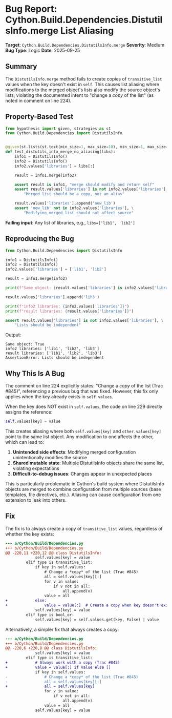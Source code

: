 # Bug Report: Cython.Build.Dependencies.DistutilsInfo.merge List Aliasing

**Target**: `Cython.Build.Dependencies.DistutilsInfo.merge`
**Severity**: Medium
**Bug Type**: Logic
**Date**: 2025-09-25

## Summary

The `DistutilsInfo.merge` method fails to create copies of `transitive_list` values when the key doesn't exist in `self`. This causes list aliasing where modifications to the merged object's lists also modify the source object's lists, violating the documented intent to "change a *copy* of the list" (as noted in comment on line 224).

## Property-Based Test

```python
from hypothesis import given, strategies as st
from Cython.Build.Dependencies import DistutilsInfo


@given(st.lists(st.text(min_size=1, max_size=10), min_size=1, max_size=5))
def test_distutils_info_merge_no_aliasing(libs):
    info1 = DistutilsInfo()
    info2 = DistutilsInfo()
    info2.values['libraries'] = libs[:]

    result = info1.merge(info2)

    assert result is info1, "merge should modify and return self"
    assert result.values['libraries'] is not info2.values['libraries'], \
        "Merged list should be a copy, not an alias"

    result.values['libraries'].append('new_lib')
    assert 'new_lib' not in info2.values['libraries'], \
        "Modifying merged list should not affect source"
```

**Failing input**: Any list of libraries, e.g., `libs=['lib1', 'lib2']`

## Reproducing the Bug

```python
from Cython.Build.Dependencies import DistutilsInfo

info1 = DistutilsInfo()
info2 = DistutilsInfo()
info2.values['libraries'] = ['lib1', 'lib2']

result = info1.merge(info2)

print(f"Same object: {result.values['libraries'] is info2.values['libraries']}")

result.values['libraries'].append('lib3')

print(f"info2 libraries: {info2.values['libraries']}")
print(f"result libraries: {result.values['libraries']}")

assert result.values['libraries'] is not info2.values['libraries'], \
    "Lists should be independent"
```

Output:
```
Same object: True
info2 libraries: ['lib1', 'lib2', 'lib3']
result libraries: ['lib1', 'lib2', 'lib3']
AssertionError: Lists should be independent
```

## Why This Is A Bug

The comment on line 224 explicitly states: "Change a *copy* of the list (Trac #845)", referencing a previous bug that was fixed. However, this fix only applies when the key already exists in `self.values`.

When the key does NOT exist in `self.values`, the code on line 229 directly assigns the reference:
```python
self.values[key] = value
```

This creates aliasing where both `self.values[key]` and `other.values[key]` point to the same list object. Any modification to one affects the other, which can lead to:

1. **Unintended side effects**: Modifying merged configuration unintentionally modifies the source
2. **Shared mutable state**: Multiple DistutilsInfo objects share the same list, violating expectations
3. **Difficult-to-debug issues**: Changes appear in unexpected places

This is particularly problematic in Cython's build system where DistutilsInfo objects are merged to combine configuration from multiple sources (base templates, file directives, etc.). Aliasing can cause configuration from one extension to leak into others.

## Fix

The fix is to always create a copy of `transitive_list` values, regardless of whether the key exists:

```diff
--- a/Cython/Build/Dependencies.py
+++ b/Cython/Build/Dependencies.py
@@ -220,11 +220,12 @@ class DistutilsInfo:
             self.values[key] = value
         elif type is transitive_list:
             if key in self.values:
                 # Change a *copy* of the list (Trac #845)
                 all = self.values[key][:]
                 for v in value:
                     if v not in all:
                         all.append(v)
                 value = all
+            else:
+                value = value[:]  # Create a copy when key doesn't exist
             self.values[key] = value
         elif type is bool_or:
             self.values[key] = self.values.get(key, False) | value
```

Alternatively, a simpler fix that always creates a copy:

```diff
--- a/Cython/Build/Dependencies.py
+++ b/Cython/Build/Dependencies.py
@@ -220,6 +220,8 @@ class DistutilsInfo:
             self.values[key] = value
         elif type is transitive_list:
+            # Always work with a copy (Trac #845)
+            value = value[:] if value else []
             if key in self.values:
-                # Change a *copy* of the list (Trac #845)
-                all = self.values[key][:]
+                all = self.values[key]
                 for v in value:
                     if v not in all:
                         all.append(v)
                 value = all
             self.values[key] = value
```